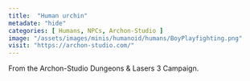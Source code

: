 ```yaml
---
title:  "Human urchin"
metadate: "hide"
categories: [ Humans, NPCs, Archon-Studio ]
image: "/assets/images/minis/humanoid/humans/BoyPlayfighting.png"
visit: "https://archon-studio.com/"
---
```

From the Archon-Studio Dungeons & Lasers 3 Campaign.